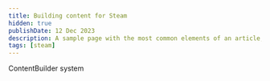 ```yaml
---
title: Building content for Steam
hidden: true
publishDate: 12 Dec 2023
description: A sample page with the most common elements of an article, including headings, paragraphs, lists, and images. Use it as a starting point for applying your own styles.
tags: [steam]
---
```


ContentBuilder system
